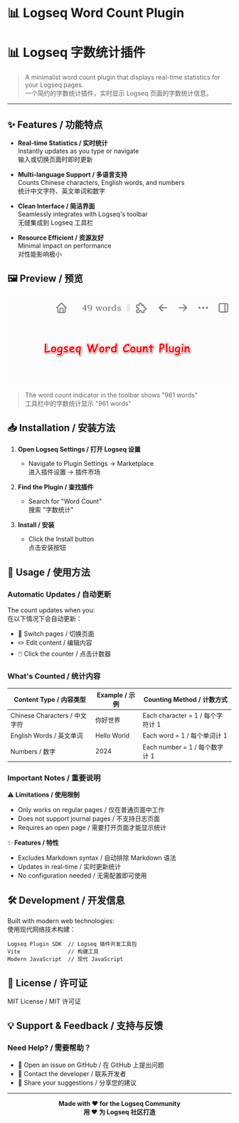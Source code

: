 # 📊 Logseq Word Count Plugin
# 📊 Logseq 字数统计插件

> A minimalist word count plugin that displays real-time statistics for your Logseq pages.  
> 一个简约的字数统计插件，实时显示 Logseq 页面的字数统计信息。

---

## ✨ Features / 功能特点

- **Real-time Statistics / 实时统计**  
  Instantly updates as you type or navigate  
  输入或切换页面时即时更新

- **Multi-language Support / 多语言支持**  
  Counts Chinese characters, English words, and numbers  
  统计中文字符、英文单词和数字

- **Clean Interface / 简洁界面**  
  Seamlessly integrates with Logseq's toolbar  
  无缝集成到 Logseq 工具栏

- **Resource Efficient / 资源友好**  
  Minimal impact on performance  
  对性能影响极小

## 🖼️ Preview / 预览

![Word Count Plugin Preview](./docs/toolbar-preview.png)

> The word count indicator in the toolbar shows "961 words"  
> 工具栏中的字数统计显示 "961 words"

## 📥 Installation / 安装方法

1. **Open Logseq Settings / 打开 Logseq 设置**
   - Navigate to Plugin Settings → Marketplace  
     进入插件设置 → 插件市场

2. **Find the Plugin / 查找插件**
   - Search for "Word Count"  
     搜索 "字数统计"

3. **Install / 安装**
   - Click the Install button  
     点击安装按钮

## 📝 Usage / 使用方法

### Automatic Updates / 自动更新
The count updates when you:  
在以下情况下会自动更新：

- 📄 Switch pages / 切换页面
- ✏️ Edit content / 编辑内容
- 🖱️ Click the counter / 点击计数器

### What's Counted / 统计内容

| Content Type / 内容类型 | Example / 示例 | Counting Method / 计数方式 |
|------------------------|----------------|---------------------------|
| Chinese Characters / 中文字符 | 你好世界 | Each character = 1 / 每个字符计 1 |
| English Words / 英文单词 | Hello World | Each word = 1 / 每个单词计 1 |
| Numbers / 数字 | 2024 | Each number = 1 / 每个数字计 1 |

### Important Notes / 重要说明

⚠️ **Limitations / 使用限制**
- Only works on regular pages / 仅在普通页面中工作
- Does not support journal pages / 不支持日志页面
- Requires an open page / 需要打开页面才能显示统计

✨ **Features / 特性**
- Excludes Markdown syntax / 自动排除 Markdown 语法
- Updates in real-time / 实时更新统计
- No configuration needed / 无需配置即可使用

## 🛠️ Development / 开发信息

Built with modern web technologies:  
使用现代网络技术构建：

```
Logseq Plugin SDK  // Logseq 插件开发工具包
Vite               // 构建工具
Modern JavaScript  // 现代 JavaScript
```

## 📄 License / 许可证

MIT License / MIT 许可证

## 💡 Support & Feedback / 支持与反馈

### Need Help? / 需要帮助？

- 📢 Open an issue on GitHub / 在 GitHub 上提出问题
- 📧 Contact the developer / 联系开发者
- 💭 Share your suggestions / 分享您的建议

---

<div align="center">

**Made with ❤️ for the Logseq Community**  
**用 ❤️ 为 Logseq 社区打造**

</div>
